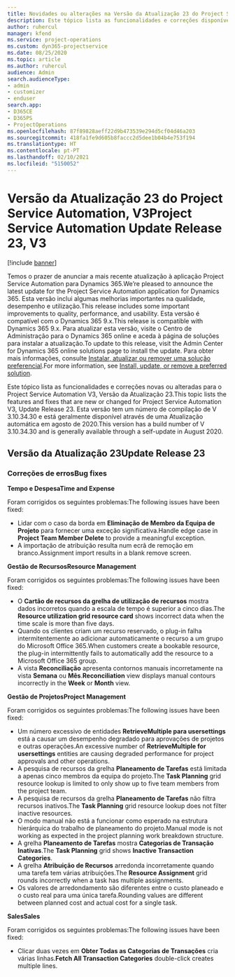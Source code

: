 ```yaml
---
title: Novidades ou alterações na Versão da Atualização 23 do Project Service Automation, V3
description: Este tópico lista as funcionalidades e correções disponíveis no Project Service Automation V3, Versão da Atualização 23, V3.
author: ruhercul
manager: kfend
ms.service: project-operations
ms.custom: dyn365-projectservice
ms.date: 08/25/2020
ms.topic: article
ms.author: ruhercul
audience: Admin
search.audienceType:
- admin
- customizer
- enduser
search.app:
- D365CE
- D365PS
- ProjectOperations
ms.openlocfilehash: 87f89828aeff22d9b473539e294d5cf04d46a203
ms.sourcegitcommit: 418fa1fe9d605b8faccc2d5dee1b04b4e753f194
ms.translationtype: HT
ms.contentlocale: pt-PT
ms.lasthandoff: 02/10/2021
ms.locfileid: "5150052"
---
```

# <a name="project-service-automation-update-release-23-v3"></a><span data-ttu-id="11c19-103">Versão da Atualização 23 do Project Service Automation, V3</span><span class="sxs-lookup"><span data-stu-id="11c19-103">Project Service Automation Update Release 23, V3</span></span>

[!include [banner](../includes/psa-now-project-operations.md)]

<span data-ttu-id="11c19-104">Temos o prazer de anunciar a mais recente atualização à aplicação Project Service Automation para Dynamics 365.</span><span class="sxs-lookup"><span data-stu-id="11c19-104">We’re pleased to announce the latest update for the Project Service Automation application for Dynamics 365.</span></span> <span data-ttu-id="11c19-105">Esta versão inclui algumas melhorias importantes na qualidade, desempenho e utilização.</span><span class="sxs-lookup"><span data-stu-id="11c19-105">This release includes some important improvements to quality, performance, and usability.</span></span> <span data-ttu-id="11c19-106">Esta versão é compatível com o Dynamics 365 9.x.</span><span class="sxs-lookup"><span data-stu-id="11c19-106">This release is compatible with Dynamics 365 9.x.</span></span> <span data-ttu-id="11c19-107">Para atualizar esta versão, visite o Centro de Administração para o Dynamics 365 online e aceda à página de soluções para instalar a atualização.</span><span class="sxs-lookup"><span data-stu-id="11c19-107">To update to this release, visit the Admin Center for Dynamics 365 online solutions page to install the update.</span></span> <span data-ttu-id="11c19-108">Para obter mais informações, consulte [Instalar, atualizar ou remover uma solução preferencial](https://docs.microsoft.com/power-platform/admin/install-remove-preferred-solution).</span><span class="sxs-lookup"><span data-stu-id="11c19-108">For more information, see [Install, update, or remove a preferred solution](https://docs.microsoft.com/power-platform/admin/install-remove-preferred-solution).</span></span>

<span data-ttu-id="11c19-109">Este tópico lista as funcionalidades e correções novas ou alteradas para o Project Service Automation V3, Versão da Atualização 23.</span><span class="sxs-lookup"><span data-stu-id="11c19-109">This topic lists the features and fixes that are new or changed for Project Service Automation V3, Update Release 23.</span></span> <span data-ttu-id="11c19-110">Esta versão tem um número de compilação de V 3.10.34.30 e está geralmente disponível através de uma Atualização automática em agosto de 2020.</span><span class="sxs-lookup"><span data-stu-id="11c19-110">This version has a build number of V 3.10.34.30 and is generally available through a self-update in August 2020.</span></span>

## <a name="update-release-23"></a><span data-ttu-id="11c19-111">Versão da Atualização 23</span><span class="sxs-lookup"><span data-stu-id="11c19-111">Update Release 23</span></span>

### <a name="bug-fixes"></a><span data-ttu-id="11c19-112">Correções de erros</span><span class="sxs-lookup"><span data-stu-id="11c19-112">Bug fixes</span></span>

<span data-ttu-id="11c19-113">**Tempo e Despesa**</span><span class="sxs-lookup"><span data-stu-id="11c19-113">**Time and Expense**</span></span>

<span data-ttu-id="11c19-114">Foram corrigidos os seguintes problemas:</span><span class="sxs-lookup"><span data-stu-id="11c19-114">The following issues have been fixed:</span></span>
- <span data-ttu-id="11c19-115">Lidar com o caso da borda em **Eliminação de Membro da Equipa de Projeto** para fornecer uma exceção significativa.</span><span class="sxs-lookup"><span data-stu-id="11c19-115">Handle edge case in **Project Team Member Delete** to provide a meaningful exception.</span></span>
- <span data-ttu-id="11c19-116">A importação de atribuição resulta num ecrã de remoção em branco.</span><span class="sxs-lookup"><span data-stu-id="11c19-116">Assignment import results in a blank remove screen.</span></span>

<span data-ttu-id="11c19-117">**Gestão de Recursos**</span><span class="sxs-lookup"><span data-stu-id="11c19-117">**Resource Management**</span></span>

<span data-ttu-id="11c19-118">Foram corrigidos os seguintes problemas:</span><span class="sxs-lookup"><span data-stu-id="11c19-118">The following issues have been fixed:</span></span>

- <span data-ttu-id="11c19-119">O **Cartão de recursos da grelha de utilização de recursos** mostra dados incorretos quando a escala de tempo é superior a cinco dias.</span><span class="sxs-lookup"><span data-stu-id="11c19-119">The **Resource utilization grid resource card** shows incorrect data when the time scale is more than five days.</span></span>
- <span data-ttu-id="11c19-120">Quando os clientes criam um recurso reservado, o plug-in falha intermitentemente ao adicionar automaticamente o recurso a um grupo do Microsoft Office 365.</span><span class="sxs-lookup"><span data-stu-id="11c19-120">When customers create a bookable resource, the plug-in intermittently fails to automatically add the resource to a Microsoft Office 365 group.</span></span>
- <span data-ttu-id="11c19-121">A vista **Reconciliação** apresenta contornos manuais incorretamente na vista **Semana** ou **Mês**.</span><span class="sxs-lookup"><span data-stu-id="11c19-121">**Reconciliation** view displays manual contours incorrectly in the **Week** or **Month** view.</span></span>

<span data-ttu-id="11c19-122">**Gestão de Projetos**</span><span class="sxs-lookup"><span data-stu-id="11c19-122">**Project Management**</span></span>

<span data-ttu-id="11c19-123">Foram corrigidos os seguintes problemas:</span><span class="sxs-lookup"><span data-stu-id="11c19-123">The following issues have been fixed:</span></span>

- <span data-ttu-id="11c19-124">Um número excessivo de entidades **RetrieveMultiple para usersettings** está a causar um desempenho degradado para aprovações de projetos e outras operações.</span><span class="sxs-lookup"><span data-stu-id="11c19-124">An excessive number of **RetrieveMultiple for usersettings** entities are causing degraded performance for project approvals and other operations.</span></span>
- <span data-ttu-id="11c19-125">A pesquisa de recursos da grelha **Planeamento de Tarefas** está limitada a apenas cinco membros da equipa do projeto.</span><span class="sxs-lookup"><span data-stu-id="11c19-125">The **Task Planning** grid resource lookup is limited to only show up to five team members from the project team.</span></span> 
- <span data-ttu-id="11c19-126">A pesquisa de recursos da grelha **Planeamento de Tarefas** não filtra recursos inativos.</span><span class="sxs-lookup"><span data-stu-id="11c19-126">The **Task Planning** grid resource lookup does not filter inactive resources.</span></span>
- <span data-ttu-id="11c19-127">O modo manual não está a funcionar como esperado na estrutura hierárquica do trabalho de planeamento do projeto.</span><span class="sxs-lookup"><span data-stu-id="11c19-127">Manual mode is not working as expected in the project planning work breakdown structure.</span></span>
- <span data-ttu-id="11c19-128">A grelha **Planeamento de Tarefas** mostra **Categorias de Transação Inativas**.</span><span class="sxs-lookup"><span data-stu-id="11c19-128">The **Task Planning** grid shows **Inactive Transaction Categories**.</span></span>
- <span data-ttu-id="11c19-129">A grelha **Atribuição de Recursos** arredonda incorretamente quando uma tarefa tem várias atribuições.</span><span class="sxs-lookup"><span data-stu-id="11c19-129">The **Resource Assignment** grid rounds incorrectly when a task has multiple assignments.</span></span>
- <span data-ttu-id="11c19-130">Os valores de arredondamento são diferentes entre o custo planeado e o custo real para uma única tarefa.</span><span class="sxs-lookup"><span data-stu-id="11c19-130">Rounding values are different between planned cost and actual cost for a single task.</span></span>

<span data-ttu-id="11c19-131">**Sales**</span><span class="sxs-lookup"><span data-stu-id="11c19-131">**Sales**</span></span>

<span data-ttu-id="11c19-132">Foram corrigidos os seguintes problemas:</span><span class="sxs-lookup"><span data-stu-id="11c19-132">The following issues have been fixed:</span></span>

- <span data-ttu-id="11c19-133">Clicar duas vezes em **Obter Todas as Categorias de Transações** cria várias linhas.</span><span class="sxs-lookup"><span data-stu-id="11c19-133">**Fetch All Transaction Categories** double-click creates multiple lines.</span></span>
